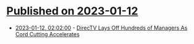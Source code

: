 # [Published on 2023-01-12](index.md)

* [2023-01-12, 02:02:00](https://entertainment.slashdot.org/story/23/01/11/2239247/directv-lays-off-hundreds-of-managers-as-cord-cutting-accelerates?utm_source=rss1.0mainlinkanon&utm_medium=feed) - [DirecTV Lays Off Hundreds of Managers As Cord Cutting Accelerates](https://entertainment.slashdot.org/story/23/01/11/2239247/directv-lays-off-hundreds-of-managers-as-cord-cutting-accelerates?utm_source=rss1.0mainlinkanon&utm_medium=feed)
